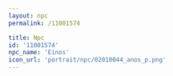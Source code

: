 ```yaml
---
layout: npc
permalink: /11001574

title: Npc
id: '11001574'
npc_name: 'Einos'
icon_url: 'portrait/npc/02010044_anos_p.png'
---
```

